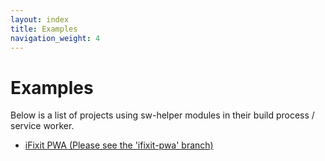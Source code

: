 ```yaml
---
layout: index
title: Examples
navigation_weight: 4
---
```

# Examples

Below is a list of projects using sw-helper modules in their build process /
service worker.

- [iFixit PWA (Please see the 'ifixit-pwa' branch)](https://github.com/GoogleChrome/application-shell/tree/ifixit-pwa)
